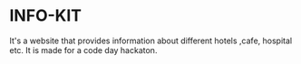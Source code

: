 # INFO-KIT

It's a website that provides information about different hotels ,cafe, hospital etc.
It is made for a code day hackaton.
